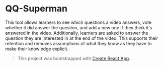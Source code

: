 # QQ-Superman

This tool allows learners to see which questions a video answers, vote whether it did answer the question, and add a new one if they think it's answered in the video.
Additionally, learners are asked to answer the question they are interested in at the end of the video. This supports their retention and removes assumptions of what they know as they have to make their knowledge explicit.

> This project was bootstrapped with [Create React App](https://github.com/facebookincubator/create-react-app).
